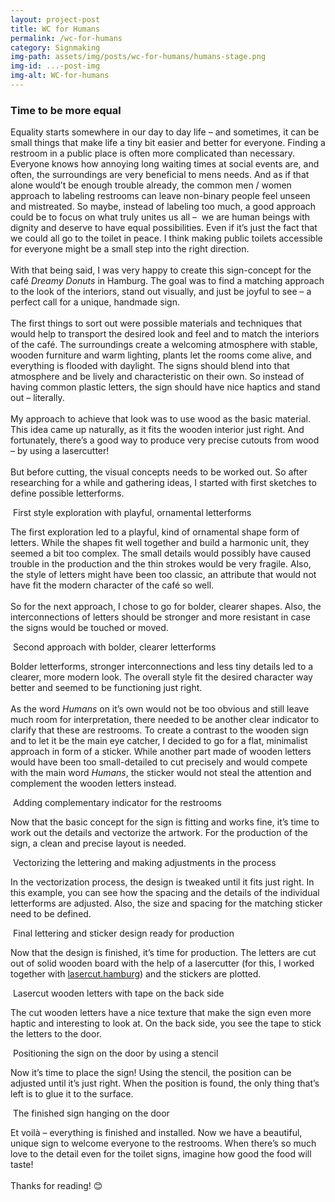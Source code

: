 ```yaml
---
layout: project-post
title: WC for Humans
permalink: /wc-for-humans
category: Signmaking
img-path: assets/img/posts/wc-for-humans/humans-stage.png
img-id: ...-post-img
img-alt: WC-for-humans
---
```


<h3 class="article-headline">Time to be more equal</h3>

Equality starts somewhere in our day to day life – and sometimes, it can be small things that make life a tiny bit easier and better for everyone. Finding a restroom in a public place is often more complicated than necessary. Everyone knows how annoying long waiting times at social events are, and often, the surroundings are very beneficial to mens needs. And as if that alone would’t be enough trouble already, the common men / women approach to labeling restrooms can leave non-binary people feel unseen and mistreated. So maybe, instead of labeling too much, a good approach could be to focus on what truly unites us all –  we are human beings with dignity and deserve to have equal possibilities. Even if it’s just the fact that we could all go to the toilet in peace. I think making public toilets accessible for everyone might be a small step into the right direction.
<br><br>
With that being said, I was very happy to create this sign-concept for the café <i>Dreamy Donuts</i> in Hamburg. The goal was to find a matching approach to the look of the interiors, stand out visually, and just be joyful to see – a perfect call for a unique, handmade sign. 
<br><br>
The first things to sort out were possible materials and techniques that would help to transport the desired look and feel and to match the interiors of the café. The surroundings create a welcoming atmosphere with stable, wooden furniture and warm lighting, plants let the rooms come alive, and everything is flooded with daylight. The signs should blend into that atmosphere and be lively and characteristic on their own. So instead of having common plastic letters, the sign should have nice haptics and stand out – literally. 
<br><br>
My approach to achieve that look was to use wood as the basic material. This idea came up naturally, as it fits the wooden interior just right. And fortunately, there’s a good way to produce very precise cutouts from wood – by using a lasercutter!
<br><br>
But before cutting, the visual concepts needs to be worked out. So after researching for a while and gathering ideas, I started with first sketches to define possible letterforms. 

<div class="additional-img">
    <img src="assets/img/posts/wc-for-humans/humans-article-01.png" alt="">
    <span class="additional-img-desc">First style exploration with playful, ornamental letterforms</span>
</div>

The first exploration led to a playful, kind of ornamental shape form of letters. While the shapes fit well together and build a harmonic unit, they seemed a bit too complex. The small details would possibly have caused trouble in the production and the thin strokes would be very fragile. Also, the style of letters might have been too classic, an attribute that would not have fit the modern character of the café so well.
<br><br>
So for the next approach, I chose to go for bolder, clearer shapes. Also, the interconnections of letters should be stronger and more resistant in case the signs would be touched or moved.

<div class="additional-img">
    <img src="assets/img/posts/wc-for-humans/humans-article-02.png" alt="">
    <span class="additional-img-desc">Second approach with bolder, clearer letterforms</span>
</div>

Bolder letterforms, stronger interconnections and less tiny details led to a clearer, more modern look. The overall style fit the desired character way better and seemed to be functioning just right. 
<br><br>
As the word <i>Humans</i> on it’s own would not be too obvious and still leave much room for interpretation, there needed to be another clear indicator to clarify that these are restrooms. To create a contrast to the wooden sign and to let it be the main eye catcher, I decided to go for a flat, minimalist approach in form of a sticker. While another part made of wooden letters would have been too small-detailed to cut precisely and would compete with the main word <i>Humans</i>, the sticker would not steal the attention and complement the wooden letters instead.

<div class="additional-img">
    <img src="assets/img/posts/wc-for-humans/humans-article-03.png" alt="">
    <span class="additional-img-desc">Adding complementary indicator for the restrooms</span>
</div>

Now that the basic concept for the sign is fitting and works fine, it’s time to work out the details and vectorize the artwork. For the production of the sign, a clean and precise layout is needed. 

<div class="additional-img">
    <img src="assets/img/posts/wc-for-humans/humans-article-04.gif" alt="">
    <span class="additional-img-desc">Vectorizing the lettering and making adjustments in the process </span>
</div>

In the vectorization process, the design is tweaked until it fits just right. In this example, you can see how the spacing and the details of the individual letterforms are adjusted. Also, the size and spacing for the matching sticker need to be defined.

<div class="additional-img">
    <img src="assets/img/posts/wc-for-humans/humans-article-05.png" alt="">
    <span class="additional-img-desc">Final lettering and sticker design ready for production</span>
</div>

Now that the design is finished, it’s time for production. The letters are cut out of solid wooden board with the help of a lasercutter (for this, I worked together with <a class="underline" href="https://www.lasercut.hamburg/" target="_blank">lasercut.hamburg</a>) and the stickers are plotted.

<div class="additional-img">
    <img src="assets/img/posts/wc-for-humans/humans-article-06.png" alt="">
    <span class="additional-img-desc">Lasercut wooden letters with tape on the back side</span>
</div>

The cut wooden letters have a nice texture that make the sign even more haptic and interesting to look at. On the back side, you see the tape to stick the letters to the door.

<div class="additional-img">
    <img src="assets/img/posts/wc-for-humans/humans-article-07.png" alt="">
    <span class="additional-img-desc">Positioning the sign on the door by using a stencil</span>
</div>

Now it’s time to place the sign! Using the stencil, the position can be adjusted until it’s just right. When the position is found, the only thing that’s left is to glue it to the surface.

<div class="additional-img">
    <img src="assets/img/posts/wc-for-humans/humans-article-08.png" alt="">
    <span class="additional-img-desc">The finished sign hanging on the door</span>
</div>

Et voilà – everything is finished and installed. Now we have a beautiful, unique sign to welcome everyone to the restrooms. When there’s so much love to the detail even for the toilet signs, imagine how good the food will taste! 
<br><br>
Thanks for reading! 😊 
